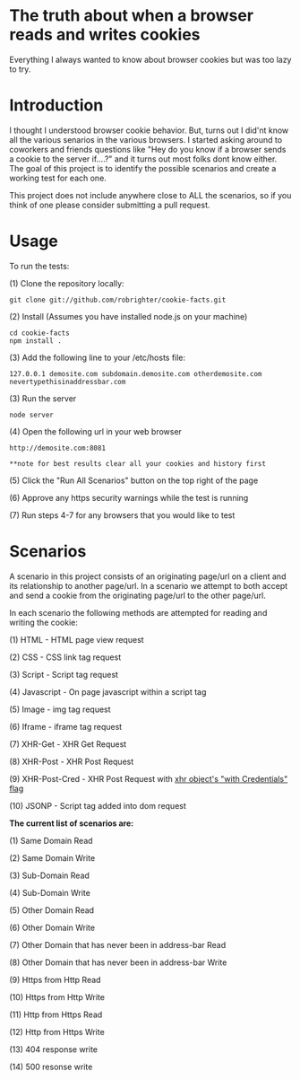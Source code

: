 The truth about when a browser reads and writes cookies
========================

Everything I always wanted to know about browser cookies but was too lazy to try.

Introduction
========================

I thought I understood browser cookie behavior. But, turns out I did'nt know all the various senarios in the various browsers. I started asking around to coworkers and friends questions like "Hey do you know if a browser sends a cookie to the server if....?" and it turns out most folks dont know either. The goal of this project is to identify the possible scenarios and create a working test for each one. 

This project does not include anywhere close to ALL the scenarios, so if you think of one please consider submitting a pull request.


Usage
=========================

To run the tests:

(1) Clone the repository locally:

	git clone git://github.com/robrighter/cookie-facts.git

(2) Install (Assumes you have installed node.js on your machine)

	cd cookie-facts
	npm install .

(3) Add the following line to your /etc/hosts file:

	127.0.0.1 demosite.com subdomain.demosite.com otherdemosite.com nevertypethisinaddressbar.com

(3) Run the server

	node server

(4) Open the following url in your web browser

	http://demosite.com:8081

	**note for best results clear all your cookies and history first

(5) Click the "Run All Scenarios" button on the top right of the page

(6) Approve any https security warnings while the test is running

(7) Run steps 4-7 for any browsers that you would like to test

Scenarios
=========================

A scenario in this project consists of an originating page/url on a client and its relationship to another page/url. In a scenario we attempt to both accept and send a cookie from the originating page/url to the other page/url.

In each scenario the following methods are attempted for reading and writing the cookie:


(1) HTML - HTML page view request

(2) CSS - CSS link tag request

(3) Script - Script tag request

(4) Javascript - On page javascript within a script tag

(5) Image - img tag request

(6) Iframe - iframe tag request

(7) XHR-Get - XHR Get Request

(8) XHR-Post - XHR Post Request

(9) XHR-Post-Cred - XHR Post Request with <a href="https://developer.mozilla.org/en-US/docs/HTTP/Access_control_CORS#Requests_with_credentials">xhr object's "with Credentials" flag</a>

(10) JSONP - Script tag added into dom request



<strong>The current list of scenarios are:</strong>

(1) Same Domain Read

(2) Same Domain Write

(3) Sub-Domain Read

(4) Sub-Domain Write

(5) Other Domain Read

(6) Other Domain Write

(7) Other Domain that has never been in address-bar Read

(8) Other Domain that has never been in address-bar Write

(9) Https from Http Read

(10) Https from Http Write

(11) Http from Https Read

(12) Http from Https Write

(13) 404 response write

(14) 500 resonse write


